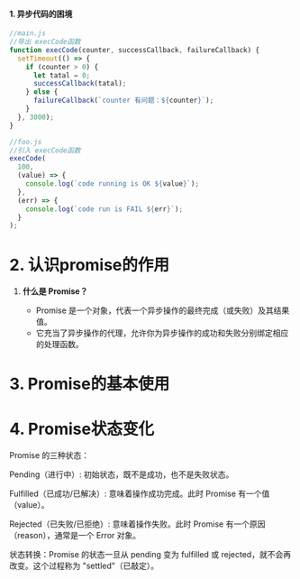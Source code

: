 #### 1. 异步代码的困境
```js
//main.js
//导出 execCode函数
function execCode(counter, successCallback, failureCallback) {
  setTimeout(() => {
    if (counter > 0) {
      let tatal = 0;
      successCallback(tatal);
    } else {
      failureCallback(`counter 有问题：${counter}`);
    }
  }, 3000);
}
```

```js
//foo.js
//引入 execCode函数
execCode(
  100,
  (value) => {
    console.log(`code running is OK ${value}`);
  },
  (err) => {
    console.log(`code run is FAIL ${err}`);
  }
);
```

# 2. 认识promise的作用
1.  **什么是 Promise？**

    -   Promise 是一个对象，代表一个异步操作的最终完成（或失败）及其结果值。
    -   它充当了异步操作的代理，允许你为异步操作的成功和失败分别绑定相应的处理函数。


# 3. Promise的基本使用



# 4. Promise状态变化

Promise 的三种状态：

Pending（进行中）: 初始状态，既不是成功，也不是失败状态。

Fulfilled（已成功/已解决）: 意味着操作成功完成。此时 Promise 有一个值（value）。

Rejected（已失败/已拒绝）: 意味着操作失败。此时 Promise 有一个原因（reason），通常是一个 Error 对象。

状态转换：Promise 的状态一旦从 pending 变为 fulfilled 或 rejected，就不会再改变。这个过程称为 "settled"（已敲定）。
